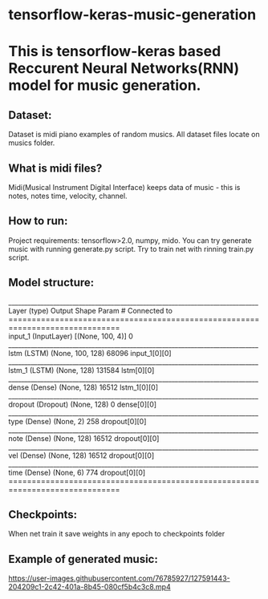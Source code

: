 # tensorflow-keras-music-generation
<h1>This is tensorflow-keras based Reccurent Neural Networks(RNN) model for music generation.</h1>

<h2>Dataset:</h2>
Dataset is midi piano examples of random musics. All dataset files locate on musics folder.

<h2>What is midi files?</h2>
Midi(Musical Instrument Digital Interface) keeps data of music - this is notes, notes time, velocity, channel.

<h2>How to run:</h2>
Project requirements: tensorflow>2.0, numpy, mido.
You can try generate music with running generate.py script.
Try to train net with rinning train.py script.

<h2>Model structure:</h2>
______________________________________________________________________________<br>
Layer (type)                    Output Shape         Param #     Connected to <br>                 
==============================================================================<br>
input_1 (InputLayer)            [(None, 100, 4)]     0                        <br>                    
______________________________________________________________________________<br>
lstm (LSTM)                     (None, 100, 128)     68096       input_1[0][0]<br>
______________________________________________________________________________<br>
lstm_1 (LSTM)                   (None, 128)          131584      lstm[0][0]   <br>                    
______________________________________________________________________________<br>
dense (Dense)                   (None, 128)          16512       lstm_1[0][0] <br>                    
______________________________________________________________________________<br>
dropout (Dropout)               (None, 128)          0           dense[0][0]  <br>                    
______________________________________________________________________________<br>
type (Dense)                    (None, 2)            258         dropout[0][0]<br>                    
______________________________________________________________________________<br>
note (Dense)                    (None, 128)          16512       dropout[0][0]<br>                    
______________________________________________________________________________<br>
vel (Dense)                     (None, 128)          16512       dropout[0][0]<br>                    
______________________________________________________________________________<br>
time (Dense)                    (None, 6)            774         dropout[0][0]<br>                   
==============================================================================<br>

<h2>Checkpoints:</h2>
When net train it save weights in any epoch to checkpoints folder

<h2>Example of generated music:</h2>


https://user-images.githubusercontent.com/76785927/127591443-204209c1-2c42-401a-8b45-080cf5b4c3c8.mp4


